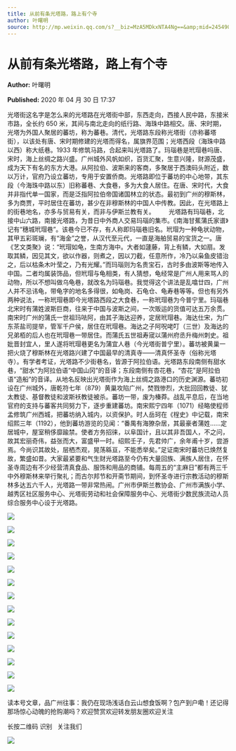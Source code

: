 ```yaml
---
title: 从前有条光塔路，路上有个寺
author: 叶曙明
source: http://mp.weixin.qq.com/s?__biz=MzA5MDkxNTA4Ng==&amp;mid=2454909075&amp;idx=1&amp;sn=0555f20dc4fe6e11197a9384c6156645&amp;chksm=87a238f2b0d5b1e4ee8d592477afdcad984406868c065205314684af8f8563a68b2d22b50302#rd
---
```


# 从前有条光塔路，路上有个寺

**Author:** 叶曙明

**Published:** 2020 年 04 月 30 日 17:37

光塔街这名字是怎么来的光塔路在光塔街中部，东西走向，西接人民中路，东接米市路，全长约 650 米，其间与南北走向的纸行路、海珠中路相交。唐、宋时期，光塔为外国人聚居的蕃坊，称为蕃巷。清代，光塔路东段称光塔街（亦称蕃塔街），以该处有唐、宋时期修建的光塔而得名，属旗界范围；光塔西段（海珠中路以西）称大纸巷。1933 年修筑马路，合起来叫光塔路了。玛瑙巷是玳瑁巷吗唐、宋时，海上丝绸之路兴盛。广州城外风帆如织，百货汇聚，生意兴隆，财源茂盛，成为天下有名的东方大港。从阿拉伯、波斯来的客商，多聚居于西澳码头附近，数以万计，官府乃设立蕃坊，专用于安置侨商。光塔路即位于蕃坊的中心地带，其东段（今海珠中路以东）旧称蕃巷、大食巷，多为大食人居住。在唐、宋时代，大食并非指代单一国家，而是泛指阿拉伯帝国诸国林立的状态。最初到广州的穆斯林，多为商贾，平时居住在蕃坊，甚少在非穆斯林的中国人中传教。因此，在光塔路上的街巷地名，亦多与贸易有关，而非与伊斯兰教有关。        光塔路有玛瑙巷，北接中山六路，南接光塔路，为昔日中外商人交易玛瑙的集市。《南海甘蕉蒲氏家谱》记有“穗城玳瑁巷”。该巷今已不存，有人称即玛瑙巷旧名。玳瑁为一种龟状动物，其甲五彩斑斓，有“海金”之誉，从汉代至元代，一直是海舶贸易的宝货之一。唐《艺文类聚》说：“玳瑁如龟，生南方海中。大者如蘧藤，背上有鳞，大如扇。发取其鳞，因见其文，欲以作器，则煮之，因以刀截，任意所作，冷乃以枭鱼皮错治之，后以枯条木叶莹之，乃有光耀。”而玛瑙则为名贵宝石，古时多由波斯等地传入中国。二者均属装饰品，但玳瑁与龟相类，有人猜想，龟经常是广州人用来骂人的动物，所以不想叫做乌龟巷，就改名为玛瑙巷。我觉得这个讲法是乱噏廿四，广州人并不忌讳龟，带龟字的地名多得很，如龟岗、石龟仓、龟寿巷等等。但也有另外两种说法，一称玳瑁巷即今光塔路西段之大食巷，一称玳瑁巷为今普宁里。玛瑙巷北宋时有蒲姓波斯巨商，往来于中国与波斯之间，一次贩运的货值可达五万余贯。南宋时广州的蒲氏一世祖玛呿阿，由其子海达迎养，定居玳瑁巷。海达仕宋，为广东茶盐司提举，管军千户侯，居住在玳瑁巷。海达之子阿呪咾叮（三世）及海达的兄弟栢的后人也在玳瑁巷一带居住。而蒲氏五世祖寿宬以蒲州府丞升梅州刺史。祖妣晋封宜人，里人遂将玳瑁巷更名为蒲宜人巷（今光塔街普宁里）。蕃坊被黄巢一把火烧了穆斯林在光塔路兴建了中国最早的清真寺——清真怀圣寺（俗称光塔寺）。有学者考证，光塔路不少街巷名，皆源于阿拉伯语。光塔路东段南侧有甜水巷，“甜水”为阿拉伯语“中国山冈”的音译；东段南侧有杏花巷，“杏花”是阿拉伯语“造船”的音译。从地名反映出光塔街作为海上丝绸之路港口的历史渊源。蕃坊初设在广州城外，唐乾符七年（879）黄巢攻陷广州，焚戮惨烈，大批回回教徒、犹太教徒、基督教徒和波斯袄教徒被杀。蕃坊一带，废为榛莽。战乱平息后，在当地官府的支持与蕃客共同努力下，逐步重建蕃坊。南宋熙宁四年（1071）经略使程师孟修筑广州西城，把蕃坊纳入城内，以资保护。时人岳珂在《桯史》中记载，南宋绍熙三年（1192），他到蕃坊游览的见闻：“番禺有海獠杂居，其最豪者蒲姓……定居城中，屋室稍侈靡踰禁。使者方务招徕，以阜国计，且以其非吾国人，不之问，故其宏丽奇伟，益张而大，富盛甲一时。绍熙壬子，先君帅广，余年甫十岁，尝游焉。今尚识其故处，层栖杰观，晃荡緜亘，不能悉举矣。”足证南宋时蕃坊已焕然复故，繁盛如昔。大家最紧要和气生财光塔路至今仍有大量回族、满族人居住，在怀圣寺周边有不少经营清真食品、服饰和用品的商铺。每周五的“主麻日”都有两三千中外穆斯林来举行聚礼；而古尔邦节和开斋节期间，到怀圣寺进行宗教活动的穆斯林多达五六千人，光塔路一带非常热闹。广州市伊斯兰教协会、广州市满族小学、越秀区社区服务中心、光塔街劳动和社会保障服务中心、光塔街少数民族流动人员综合服务中心设于光塔路。

![](https://mmbiz.qpic.cn/mmbiz_png/Ljib4So7yuWiaWicH05bpnbDw2yPaIH6dk5bliciaWGhgSxMhau9micuTMkdsIRuAZqQWS8274gOUFybGRgKu0MTa5qA/640?wx_fmt=png)

![](https://mmbiz.qpic.cn/mmbiz_png/Ljib4So7yuWiaWicH05bpnbDw2yPaIH6dk5qndQYRIj72HQ9Dzad0BR8TF8uGo2q5mPIXXwLKhV35YRfd4BSIXSicQ/640?wx_fmt=png)

![](https://mmbiz.qpic.cn/mmbiz_png/Ljib4So7yuWiaWicH05bpnbDw2yPaIH6dk5bliciaWGhgSxMhau9micuTMkdsIRuAZqQWS8274gOUFybGRgKu0MTa5qA/640?wx_fmt=png)

![](https://mmbiz.qpic.cn/mmbiz_png/Ljib4So7yuWiaWicH05bpnbDw2yPaIH6dk5qndQYRIj72HQ9Dzad0BR8TF8uGo2q5mPIXXwLKhV35YRfd4BSIXSicQ/640?wx_fmt=png)

![](https://mmbiz.qpic.cn/mmbiz_gif/Ljib4So7yuWiaMArGTHZ6TNc7h6HTsh9nN3xsUXcS95BIZKXN9f1dsbrnXYd5VEUewdbeyo53IPpMBkqrHt0kzwg/640?wx_fmt=gif)

![](https://mmbiz.qpic.cn/mmbiz_jpg/PJWG74pLsMZibbypxjZsxb0ic0icGvItgicHqibaAk6Jy5m0fUyAxWNuXxIhyAkxRMA0b8HsJNsRMzRRILY09jV1kFw/640?wx_fmt=jpeg)

![](https://mmbiz.qpic.cn/mmbiz_jpg/PJWG74pLsMZibbypxjZsxb0ic0icGvItgicHPnLWbJdXJAK1WcriaOzgd9wnn9uH07PH77nglZicbcn37HJHsMdQPA6g/640?wx_fmt=jpeg)

![](https://mmbiz.qpic.cn/mmbiz_png/Ljib4So7yuWiaYHEwLfNnHLO0oxBCcwNCibu3gEW1EqqiaDSic4Igce0vMohMnWdwE4Od04iarm6Q6wk8XHaia413O30A/640?wx_fmt=png)

![](https://mmbiz.qpic.cn/mmbiz_png/Ljib4So7yuWiaWicH05bpnbDw2yPaIH6dk5bliciaWGhgSxMhau9micuTMkdsIRuAZqQWS8274gOUFybGRgKu0MTa5qA/640?wx_fmt=png)

![](https://mmbiz.qpic.cn/mmbiz_png/Ljib4So7yuWiaWicH05bpnbDw2yPaIH6dk5qndQYRIj72HQ9Dzad0BR8TF8uGo2q5mPIXXwLKhV35YRfd4BSIXSicQ/640?wx_fmt=png)

![](https://mmbiz.qpic.cn/mmbiz_jpg/PJWG74pLsMbjgUIJ2HIsEhXvSqW8YSn3F5og411AgkdkZDE4QkBTcnnMnobaNRlAZXHeLFqNWlEC2Y4uBhXibfQ/640?wx_fmt=jpeg)

![](https://mmbiz.qpic.cn/mmbiz_jpg/PJWG74pLsMZibbypxjZsxb0ic0icGvItgicHb4ibm8onH918pIGQ8X8g2lrpialPpLyDSMPsc3OJibcCUQ001ibvryNgxA/640?wx_fmt=jpeg)

![](https://mmbiz.qpic.cn/mmbiz_png/Ljib4So7yuWiaWicH05bpnbDw2yPaIH6dk5bliciaWGhgSxMhau9micuTMkdsIRuAZqQWS8274gOUFybGRgKu0MTa5qA/640?wx_fmt=png)

![](https://mmbiz.qpic.cn/mmbiz_png/Ljib4So7yuWiaWicH05bpnbDw2yPaIH6dk5qndQYRIj72HQ9Dzad0BR8TF8uGo2q5mPIXXwLKhV35YRfd4BSIXSicQ/640?wx_fmt=png)

读本号文章，品广州往事：我仍在现场浅话白云山想食饭啊？包产到户嘞！还记得那场惊心动魄的抢购潮吗？欢迎赞赏欢迎转发朋友圈欢迎关注

长按二维码 识别   关注我们

![](https://mmbiz.qpic.cn/mmbiz_jpg/PJWG74pLsMaozLudXOzRblBbJLge0Cicrs08tBnq19cGoN0iacXkFnwOiaiaricDicxGzQZsSSZJMHYB9G7FUAlqCzvw/640?)
